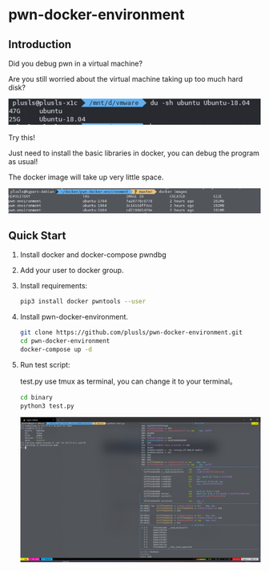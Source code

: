 # pwn-docker-environment

## Introduction

Did you debug pwn in a virtual machine?

Are you still worried about the virtual machine taking up too much hard disk?

![1.png](readme/1.png)

Try this!

Just need to install the basic libraries in docker, you can debug the program as usual!

The docker image will take up very little space.

![2.png](readme/2.png)



## Quick Start

1. Install docker and docker-compose pwndbg

2. Add your user to docker group.

3. Install requirements:

   ```bash
   pip3 install docker pwntools --user
   ```

4. Install pwn-docker-environment.

   ```bash
   git clone https://github.com/plusls/pwn-docker-environment.git
   cd pwn-docker-environment
   docker-compose up -d
   ```

5. Run test script:

   test.py use tmux as terminal, you can change it to your terminal。

   ```bash
   cd binary
   python3 test.py
   ```
   ![3.png](readme/3.png)



